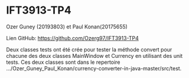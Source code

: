 # IFT3913-TP4
Ozer Guney (20193803) et Paul Konan(20175655)

Lien GitHub: https://github.com/Ozerg97/IFT3913-TP4

Deux classes tests ont été crée pour tester la méthode convert pour chacune des deux classes MainWindow et Currency en utilisant des unit tests. 
Ces deux classes sont dans le repertoire .../Ozer_Guney_Paul_Konan/currency-converter-in-java-master/src/test. 

